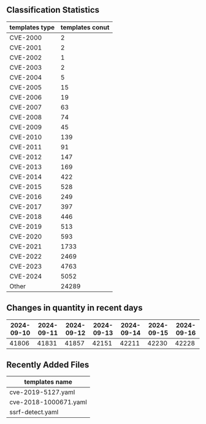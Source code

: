 ## Classification Statistics
| templates type | templates conut | 
| --- | --- |
| CVE-2000 | 2 |
| CVE-2001 | 2 |
| CVE-2002 | 1 |
| CVE-2003 | 2 |
| CVE-2004 | 5 |
| CVE-2005 | 15 |
| CVE-2006 | 19 |
| CVE-2007 | 63 |
| CVE-2008 | 74 |
| CVE-2009 | 45 |
| CVE-2010 | 139 |
| CVE-2011 | 91 |
| CVE-2012 | 147 |
| CVE-2013 | 169 |
| CVE-2014 | 422 |
| CVE-2015 | 528 |
| CVE-2016 | 249 |
| CVE-2017 | 397 |
| CVE-2018 | 446 |
| CVE-2019 | 513 |
| CVE-2020 | 593 |
| CVE-2021 | 1733 |
| CVE-2022 | 2469 |
| CVE-2023 | 4763 |
| CVE-2024 | 5052 |
| Other | 24289 |
## Changes in quantity in recent days
|2024-09-10 | 2024-09-11 | 2024-09-12 | 2024-09-13 | 2024-09-14 | 2024-09-15 | 2024-09-16|
|--- | ------ | ------ | ------ | ------ | ------ | ---|
|41806 | 41831 | 41857 | 42151 | 42211 | 42230 | 42228|
## Recently Added Files
| templates name | 
| --- |
| cve-2019-5127.yaml |
| cve-2018-1000671.yaml |
| ssrf-detect.yaml |
